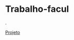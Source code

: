 # Trabalho-facul
.
<p><a href="https://jo4o-marcelo.github.io//Trabalho-facul/LojaFacul/index.html">Projeto</a></p>
